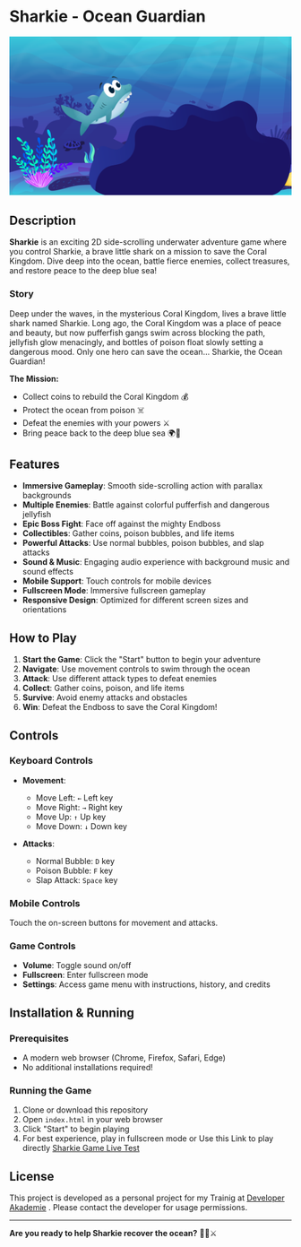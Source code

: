 # Sharkie - Ocean Guardian

![Sharkie Game Icon](./images/icon.png)

## Description

**Sharkie** is an exciting 2D side-scrolling underwater adventure game where you control Sharkie, a brave little shark on a mission to save the Coral Kingdom. Dive deep into the ocean, battle fierce enemies, collect treasures, and restore peace to the deep blue sea!

### Story
Deep under the waves, in the mysterious Coral Kingdom, lives a brave little shark named Sharkie. Long ago, the Coral Kingdom was a place of peace and beauty, but now pufferfish gangs swim across blocking the path, jellyfish glow menacingly, and bottles of poison float slowly setting a dangerous mood. Only one hero can save the ocean... Sharkie, the Ocean Guardian!

**The Mission:**
- Collect coins to rebuild the Coral Kingdom 💰
- Protect the ocean from poison ☠️
- Defeat the enemies with your powers ⚔️
- Bring peace back to the deep blue sea 🌍💙

## Features

- **Immersive Gameplay**: Smooth side-scrolling action with parallax backgrounds
- **Multiple Enemies**: Battle against colorful pufferfish and dangerous jellyfish
- **Epic Boss Fight**: Face off against the mighty Endboss
- **Collectibles**: Gather coins, poison bubbles, and life items
- **Powerful Attacks**: Use normal bubbles, poison bubbles, and slap attacks
- **Sound & Music**: Engaging audio experience with background music and sound effects
- **Mobile Support**: Touch controls for mobile devices
- **Fullscreen Mode**: Immersive fullscreen gameplay
- **Responsive Design**: Optimized for different screen sizes and orientations

## How to Play

1. **Start the Game**: Click the "Start" button to begin your adventure
2. **Navigate**: Use movement controls to swim through the ocean
3. **Attack**: Use different attack types to defeat enemies
4. **Collect**: Gather coins, poison, and life items
5. **Survive**: Avoid enemy attacks and obstacles
6. **Win**: Defeat the Endboss to save the Coral Kingdom!

## Controls

### Keyboard Controls
- **Movement**:
  - Move Left: `←` Left key
  - Move Right: `→` Right key
  - Move Up: `↑` Up key
  - Move Down: `↓` Down key

- **Attacks**:
  - Normal Bubble: `D` key
  - Poison Bubble: `F` key
  - Slap Attack: `Space` key

### Mobile Controls
Touch the on-screen buttons for movement and attacks.

### Game Controls
- **Volume**: Toggle sound on/off
- **Fullscreen**: Enter fullscreen mode
- **Settings**: Access game menu with instructions, history, and credits

## Installation & Running

### Prerequisites
- A modern web browser (Chrome, Firefox, Safari, Edge)
- No additional installations required!

### Running the Game
1. Clone or download this repository
2. Open `index.html` in your web browser
3. Click "Start" to begin playing
4. For best experience, play in fullscreen mode
or Use this Link to play directly [Sharkie Game Live Test]([https://sharkie.rucel-tsafack.com/index.html])

## License

This project is developed as a personal project for my Trainig at [Developer Akademie](https://developerakademie.com/) . Please contact the developer for usage permissions.

---

**Are you ready to help Sharkie recover the ocean?** 🦈🌊⚔️
